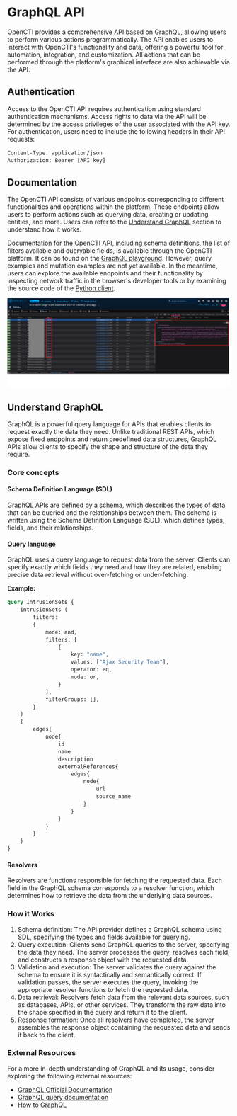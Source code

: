 # GraphQL API

OpenCTI provides a comprehensive API based on GraphQL, allowing users to perform various actions programmatically. The API enables users to interact with OpenCTI's functionality and data, offering a powerful tool for automation, integration, and customization. All actions that can be performed through the platform's graphical interface are also achievable via the API.


## Authentication

Access to the OpenCTI API requires authentication using standard authentication mechanisms. Access rights to data via the API will be determined by the access privileges of the user associated with the API key. For authentication, users need to include the following headers in their API requests:

```html
Content-Type: application/json
Authorization: Bearer [API key]
```


## Documentation

The OpenCTI API consists of various endpoints corresponding to different functionalities and operations within the platform. These endpoints allow users to perform actions such as querying data, creating or updating entities, and more. Users can refer to the [Understand GraphQL](api.md#understand-graphql-section) section to understand how it works.

Documentation for the OpenCTI API, including schema definitions, the list of filters available and queryable fields, is available through the OpenCTI platform. It can be found on the [GraphQL playground](../development/api-usage.md). However, query examples and mutation examples are not yet available. In the meantime, users can explore the available endpoints and their functionality by inspecting network traffic in the browser's developer tools or by examining the source code of the [Python client](../development/python.md).

![GraphQL query](assets/graphql_query.png)


<a id="understand-graphql-section"></a>
## Understand GraphQL

GraphQL is a powerful query language for APIs that enables clients to request exactly the data they need. Unlike traditional REST APIs, which expose fixed endpoints and return predefined data structures, GraphQL APIs allow clients to specify the shape and structure of the data they require.

### Core concepts

#### Schema Definition Language (SDL)

GraphQL APIs are defined by a schema, which describes the types of data that can be queried and the relationships between them. The schema is written using the Schema Definition Language (SDL), which defines types, fields, and their relationships.

#### Query language

GraphQL uses a query language to request data from the server. Clients can specify exactly which fields they need and how they are related, enabling precise data retrieval without over-fetching or under-fetching.

**Example:**

```graphql
query IntrusionSets {
    intrusionSets (
        filters:
        {
            mode: and,
            filters: [
                {
                    key: "name",
                    values: ["Ajax Security Team"],
                    operator: eq,
                    mode: or,
                }
            ],
            filterGroups: [],
        }
    )
    {
        edges{
            node{
                id
                name
                description
                externalReferences{
                    edges{
                        node{
                            url
                            source_name
                        }
                    }
                }
            }
        }
    }
}
```

#### Resolvers

Resolvers are functions responsible for fetching the requested data. Each field in the GraphQL schema corresponds to a resolver function, which determines how to retrieve the data from the underlying data sources.

### How it Works

1. Schema definition: The API provider defines a GraphQL schema using SDL, specifying the types and fields available for querying.
2. Query execution: Clients send GraphQL queries to the server, specifying the data they need. The server processes the query, resolves each field, and constructs a response object with the requested data.
3. Validation and execution: The server validates the query against the schema to ensure it is syntactically and semantically correct. If validation passes, the server executes the query, invoking the appropriate resolver functions to fetch the requested data.
4. Data retrieval: Resolvers fetch data from the relevant data sources, such as databases, APIs, or other services. They transform the raw data into the shape specified in the query and return it to the client.
5. Response formation: Once all resolvers have completed, the server assembles the response object containing the requested data and sends it back to the client.

### External Resources

For a more in-depth understanding of GraphQL and its usage, consider exploring the following external resources:

- [GraphQL Official Documentation](https://graphql.org/learn/)
- [GraphQL query documentation](https://graphql.org/learn/queries/)
- [How to GraphQL](https://www.howtographql.com/)